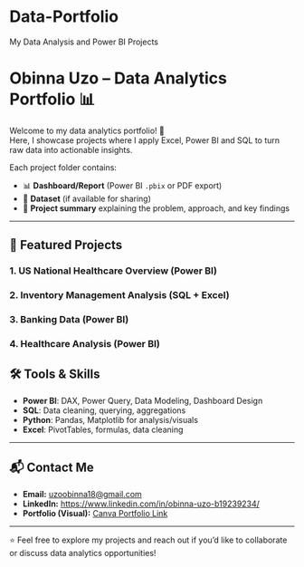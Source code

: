# Data-Portfolio
My Data Analysis and Power BI Projects
# Obinna Uzo – Data Analytics Portfolio 📊

Welcome to my data analytics portfolio! 🚀  
Here, I showcase projects where I apply Excel, Power BI and SQL to turn raw data into actionable insights.  

Each project folder contains:  
- 📊 **Dashboard/Report** (Power BI `.pbix` or PDF export)  
- 📂 **Dataset** (if available for sharing)  
- 📝 **Project summary** explaining the problem, approach, and key findings  
---

## 🔑 Featured Projects  

### 1. US National Healthcare Overview (Power BI)  

### 2. Inventory Management Analysis (SQL + Excel)  

### 3. Banking Data (Power BI)  

### 4. Healthcare Analysis (Power BI)  


## 🛠️ Tools & Skills  
- **Power BI**: DAX, Power Query, Data Modeling, Dashboard Design  
- **SQL**: Data cleaning, querying, aggregations  
- **Python**: Pandas, Matplotlib for analysis/visuals  
- **Excel**: PivotTables, formulas, data cleaning  

---

## 📬 Contact Me  
- **Email:** uzoobinna18@gmail.com  
- **LinkedIn:** https://www.linkedin.com/in/obinna-uzo-b19239234/
- **Portfolio (Visual):** [Canva Portfolio Link](https://www.canva.com)  

---

⭐ Feel free to explore my projects and reach out if you’d like to collaborate or discuss data analytics opportunities!  
